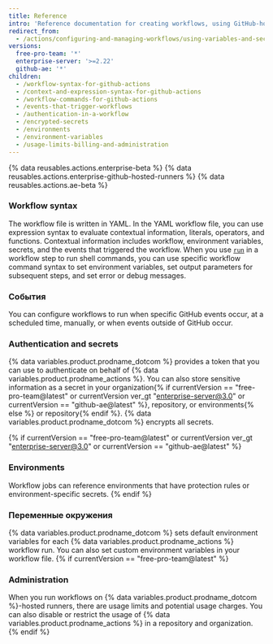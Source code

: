 ```yaml
---
title: Reference
intro: 'Reference documentation for creating workflows, using GitHub-hosted runners, and authentication.'
redirect_from:
  - /actions/configuring-and-managing-workflows/using-variables-and-secrets-in-a-workflow
versions:
  free-pro-team: '*'
  enterprise-server: '>=2.22'
  github-ae: '*'
children:
  - /workflow-syntax-for-github-actions
  - /context-and-expression-syntax-for-github-actions
  - /workflow-commands-for-github-actions
  - /events-that-trigger-workflows
  - /authentication-in-a-workflow
  - /encrypted-secrets
  - /environments
  - /environment-variables
  - /usage-limits-billing-and-administration
---
```


{% data reusables.actions.enterprise-beta %}
{% data reusables.actions.enterprise-github-hosted-runners %}
{% data reusables.actions.ae-beta %}
### Workflow syntax
The workflow file is written in YAML. In the YAML workflow file, you can use expression syntax to evaluate contextual information, literals, operators, and functions. Contextual information includes workflow, environment variables, secrets, and the events that triggered the workflow. When you use [`run`](/actions/reference/workflow-syntax-for-github-actions#jobsjob_idstepsrun) in a workflow step to run shell commands, you can use specific workflow command syntax to set environment variables, set output parameters for subsequent steps, and set error or debug messages.
### События

You can configure workflows to run when specific GitHub events occur, at a scheduled time, manually, or when events outside of GitHub occur.

### Authentication and secrets

{% data variables.product.prodname_dotcom %} provides a token that you can use to authenticate on behalf of {% data variables.product.prodname_actions %}. You can also store sensitive information as a secret in your organization{% if currentVersion == "free-pro-team@latest" or currentVersion ver_gt "enterprise-server@3.0" or currentVersion == "github-ae@latest" %}, repository, or environments{% else %} or repository{% endif %}. {% data variables.product.prodname_dotcom %} encrypts all secrets.

{% if currentVersion == "free-pro-team@latest" or currentVersion ver_gt "enterprise-server@3.0" or currentVersion == "github-ae@latest" %}
### Environments
Workflow jobs can reference environments that have protection rules or environment-specific secrets.
{% endif %}
### Переменные окружения
{% data variables.product.prodname_dotcom %} sets default environment variables for each {% data variables.product.prodname_actions %} workflow run. You can also set custom environment variables in your workflow file.
{% if currentVersion == "free-pro-team@latest" %}
### Administration
When you run workflows on
{% data variables.product.prodname_dotcom %}-hosted runners, there are usage limits and potential usage charges. You can also disable or restrict the usage of {% data variables.product.prodname_actions %} in a repository and organization.
{% endif %}
